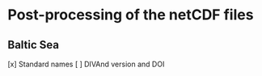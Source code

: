 # Post-processing of the netCDF files

## Baltic Sea

[x] Standard names
[ ] DIVAnd version and DOI
